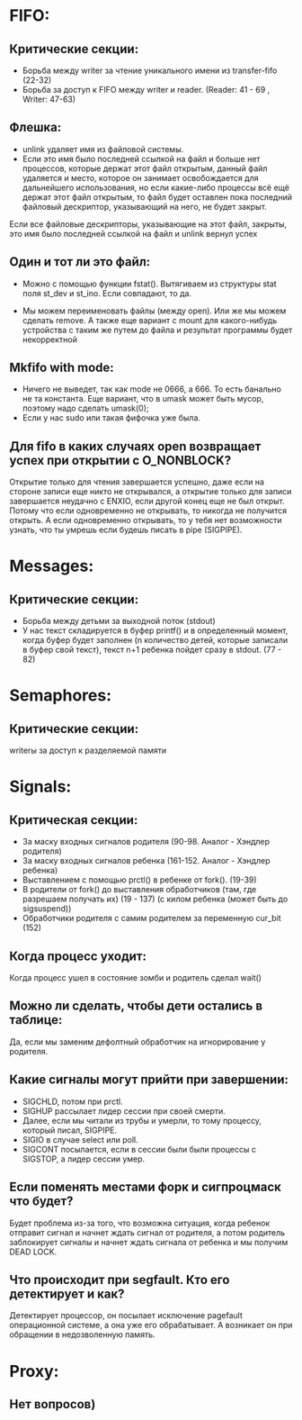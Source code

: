 # FIFO:

## Критические секции:
- Борьба между writer за чтение уникального имени из transfer-fifo (22-32)
- Борьба за доступ к FIFO между writer и reader. (Reader: 41 - 69 , Writer: 47-63)

## Флешка:
- unlink удаляет имя из файловой системы. 
- Если это имя было последней ссылкой на файл и больше нет процессов, которые держат этот файл открытым, данный файл 						     удаляется и место, которое он занимает освобождается для дальнейшего использования, но если какие-либо процессы всё ещё держат этот файл открытым, то файл будет оставлен пока последний файловый дескриптор, указывающий на него, не будет закрыт.

Если все файловые дескрипторы, указывающие на этот файл, закрыты, это имя было последней ссылкой на файл и unlink вернул успех
	
## Один и тот ли это файл: 
- Можно с помощью функции fstat(). Вытягиваем из структуры stat поля st_dev и st_ino. Если совпадают, то да.

- Мы можем переименовать файлы (между open). Или же мы можем сделать remove. А также еще вариант с mount для какого-нибудь устройства с таким же путем до файла и результат программы будет некорректной


## Mkfifo with mode:
- Ничего не выведет, так как mode не 0666, а 666. То есть банально не та константа. Еще вариант, что в umask может быть мусор, поэтому надо сделать umask(0);
- Если у нас sudo или такая фифочка уже была. 

## Для fifo в каких случаях open возвращает успех при открытии с O_NONBLOCK?
Открытие только для чтения завершается успешно, даже если на стороне записи еще никто не открывался, а открытие только для записи завершается 			неудачно с ENXIO, если другой конец еще не был открыт. Потому что если одновременно не открывать, то никогда не получится открыть. А если одновременно открывать, то у тебя нет возможности узнать, что ты умрешь если будешь писать в pipe (SIGPIPE).

# Messages: 
## Критические секции:
- Борьба между детьми за выходной поток (stdout)
- У нас текст складируется в буфер printf() и в определенный момент, когда буфер будет заполнен (n количество детей, которые записали в буфер свой текст), текст n+1 ребенка пойдет сразу в stdout. (77 - 82)

# Semaphores:
## Критические секции:
writerы за доступ к разделяемой памяти


# Signals: 
## Критическая секции:
- За маску входных сигналов родителя (90-98. Аналог - Хэндлер родителя) 
- За маску входных сигналов ребенка (161-152. Аналог - Хэндлер ребенка)
- Выставлением c помощью prctl() в ребенке от fork(). (19-39)
- В родители от fork() до выставления обработчиков (там, где разрешаем получать их) (19 - 137) (с килом ребенка (может быть до sigsuspend))
- Обработчики родителя с самим родителем за переменную cur_bit (152)

## Когда процесс уходит:
Когда процесс ушел в состояние зомби и родитель сделал wait()

## Можно ли сделать, чтобы дети остались в таблице:
Да, если мы заменим дефолтный обработчик на игнорирование у родителя.
	
## Какие сигналы могут прийти при завершении:
- SIGCHLD, потом при prctl.
- SIGHUP рассылает лидер сессии при своей смерти. 
- Далее, если мы читали из трубы и умерли, то тому процессу, который писал, SIGPIPE.
- SIGIO в случае select или poll. 
- SIGCONT посылается, если в сессии были были процессы с SIGSTOP, а лидер сессии умер. 

## Если поменять местами форк и сигпроцмаск что будет?
Будет проблема из-за того, что возможна ситуация, когда ребенок отправит сигнал и начнет ждать сигнал от родителя, а потом родитель заблокирует сигналы и начнет 	ждать сигнала от ребенка и мы получим DEAD LOCK.
	
## Что происходит при segfault. Кто его детектирует и как?
Детектирует процессор, он посылает исключение pagefault операционной системе, а она уже его обрабатывает. А возникает он при обращении в недозволенную память.

# Proxy:
## Нет вопросов)
